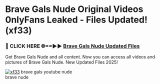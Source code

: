 # Brave Gals Nude Original Videos 0nlyFans Leaked - Files Updated! (xf33)

<h3>🔴 CLICK HERE 🌐==►► <a href="https://tinyurl.com/5h6xmrr3" rel="nofollow">Brave Gals Nude Updated Files</a></h3>

Get Brave Gals Nude and all content. Now you can access all videos and pictures of Brave Gals Nude. New Updated Files 2025!

[![xf33](https://i.imgur.com/KVD873Z.gif)](https://tinyurl.com/5h6xmrr3)
brave gals youtube nude<br>
brave nude